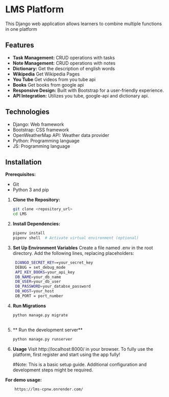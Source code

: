 # LMS Platform

This Django web application allows learners to combine multiple functions in one platform 

## Features

* **Task Management:** CRUD operations with tasks 
* **Note Management:** CRUD operations with notes
* **Dictionary:** Get the description of english words
* **Wikipedia** Get Wikipedia Pages
* **You Tube** Get videos from you tube api
* **Books** Get books from google api
* **Responsive Design:** Built with Bootstrap for a user-friendly experience.
* **API Integration:** Utilizes you tube, google-api and dictionary api.

## Technologies

* Django: Web framework
* Bootstrap: CSS framework
* OpenWeatherMap API: Weather data provider
* Python: Programming language
* JS: Programming language
  

## Installation

**Prerequisites:**

* Git
* Python 3 and pip

1. **Clone the Repository:**

   ```bash
   git clone <repository_url>
   cd LMS

2. **Install Dependencies:**
   ```bash
   pipenv install
   pipenv shell  # Activate virtual environment (optional)

3. **Set Up Environment Variables**
   Create a file named .env in the root directory. Add the following lines, replacing placeholders:
   ```bash
    DJANGO_SECRET_KEY==your_secret_key
    DEBUG = set_debug_mode
    API_KEY_BOOKS=your_api_key
    DB_NAME=your_db_name
    DB_USER=your_db_user
    DB_PASSWORD=your_databse_password
    DB_HOST=your_host
    DB_PORT = port_number

4. **Run Migrations**
    ```bash
   python manage.py migrate
     

5. **  Run the development server**
   ```bash
   python manage.py runserver

6. **Usage**
   Visit http://localhost:8000/ in your browser.
   To fully use the platform,
   first register and start using the app fully!
   
   #Note: This is a basic setup guide. Additional configuration and development steps might be required.

**For demo usage:**
```bash
    https://lms-cpnw.onrender.com/
